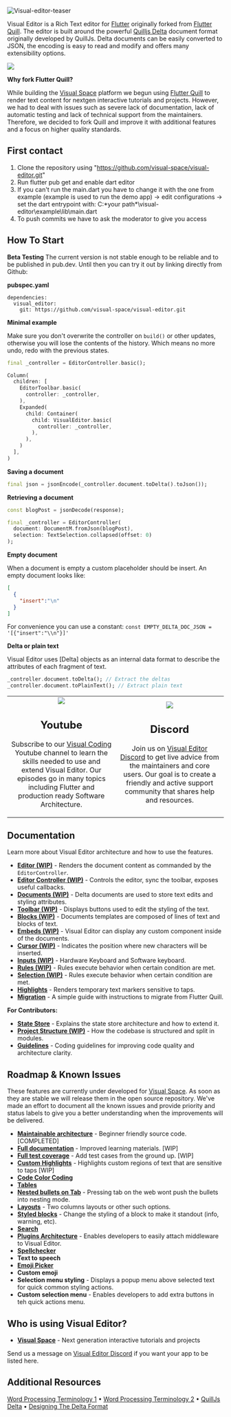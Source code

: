 ![Visual-editor-teaser](https://github.com/visual-space/visual-editor/blob/develop/example/assets/github/visual-editor-teaser.jpg)

Visual Editor is a Rich Text editor for [Flutter] originally forked from [Flutter Quill]. The editor is built around the powerful [Quilljs Delta] document format originally developed by QuillJs. Delta documents can be easily converted to JSON, the encoding is easy to read and modify and offers many extensibility options.

<img src="https://github.com/visual-space/visual-editor/blob/develop/example/assets/github/visual-editor-demo.gif"/>

**Why fork Flutter Quill?**

While building the [Visual Space] platform we begun using [Flutter Quill] to render text content for nextgen interactive tutorials and projects. However, we had to deal with issues such as severe lack of documentation, lack of automatic testing and lack of technical support from the maintainers. Therefore, we decided to fork Quill and improve it with additional features and a focus on higher quality standards.

## First contact

1. Clone the repository using "https://github.com/visual-space/visual-editor.git"
2. Run flutter pub get and enable dart editor 
3. If you can't run the main.dart you have to change it with the one from example (example is used to run the demo app)
   -> edit configurations -> set the dart entrypoint with: C:\*your path*\visual-editor\example\lib\main.dart   
4. To push commits we have to ask the moderator to give you access

## How To Start

**Beta Testing**
The current version is not stable enough to be reliable and to be published in pub.dev. Until then you can try it out by linking directly from Github:

**pubspec.yaml**

```
dependencies:
  visual_editor:
    git: https://github.com/visual-space/visual-editor.git
```

**Minimal example**

Make sure you don't overwrite the controller on `build()` or other updates, otherwise you will lose the contents of the history. Which means no more undo, redo with the previous states.
```dart
final _controller = EditorController.basic();
```

```dart
Column(
  children: [
    EditorToolbar.basic(
      controller: _controller,
    ),
    Expanded(
      child: Container(
        child: VisualEditor.basic(
          controller: _controller,
        ),
      ),
    )
  ],
)
```

**Saving a document**
```dart
final json = jsonEncode(_controller.document.toDelta().toJson());
```

**Retrieving a document**
```dart
const blogPost = jsonDecode(response);

final _controller = EditorController(
  document: DocumentM.fromJson(blogPost),
  selection: TextSelection.collapsed(offset: 0)
);
```

**Empty document**

When a document is empty a custom placeholder should be insert. An empty document looks like:
```json
[
  {
    "insert":"\n"
  }
] 
```
 
For convenience you can use a constant: `const EMPTY_DELTA_DOC_JSON = '[{"insert":"\\n"}]'`

**Delta or plain text**

Visual Editor uses [Delta] objects as an internal data format to describe the attributes of each fragment of text.

```dart
_controller.document.toDelta(); // Extract the deltas
_controller.document.toPlainText(); // Extract plain text
```

<table cellspacing="0" cellpadding="0" border="0" style="border: 0px; border-collapse:collapse; marin: 60px 0 60px 0">
    <tr style="border: 0px;">
        <td width="50%" style="text-align: center; border: 0px;">
            <a href="https://www.youtube.com/channel/UC2-5lfNbbErIds0Iuai8yfA" target="_blank" rel="Subscribe to Youtube">
                <img src="https://github.com/visual-space/visual-editor/blob/develop/example/assets/github/youtube.jpg"/>
            </a>
            <h2>Youtube</h2>
            <p>Subscribe to our <a href="https://www.youtube.com/channel/UC2-5lfNbbErIds0Iuai8yfA" target="_blank" rel="Subscribe to Youtube">Visual Coding</a> Youtube channel to learn the skills needed to use and extend Visual Editor. Our episodes go in many topics including Flutter and production ready Software Architecture.</p>
        </td>
        <td width="50%" style="text-align: center; border: 0px;">
            <a href="https://discord.gg/XpGygmXde4" target="_blank" rel="Join on Discord">
                <img src="https://github.com/visual-space/visual-editor/blob/develop/example/assets/github/discord.jpg"/>
            </a>
            <h2>Discord</h2>
            <p>Join us on <a href="https://discord.gg/XpGygmXde4" target="_blank" rel="Join on Discord">Visual Editor Discord</a> to get live advice from the maintainers and core users. Our goal is to create a friendly and active support community that shares help and resources.</p>
        </td>
    </tr>
</table>

## Documentation
Learn more about Visual Editor architecture and how to use the features.

- **[Editor (WIP)](https://github.com/visual-space/visual-editor/blob/develop/lib/editor/editor.md)** - Renders the document content as commanded by the `EditorController`.
- **[Editor Controller (WIP)](https://github.com/visual-space/visual-editor/blob/develop/lib/controller/editor-controller.md)** - Controls the editor, sync the toolbar, exposes useful callbacks.
- **[Documents (WIP)](https://github.com/visual-space/visual-editor/blob/develop/lib/documents/documents.md)** - Delta documents are used to store text edits and styling attributes.
- **[Toolbar (WIP)](https://github.com/visual-space/visual-editor/blob/develop/lib/toolbar/toolbar.md)** - Displays buttons used to edit the styling of the text.
- **[Blocks (WIP)](https://github.com/visual-space/visual-editor/blob/develop/lib/blocks/blocks.md)** - Documents templates are composed of lines of text and blocks of text.
- **[Embeds (WIP)](https://github.com/visual-space/visual-editor/blob/develop/lib/embeds/embeds.md)** - Visual Editor can display any custom component inside of the documents.
- **[Cursor (WIP)](https://github.com/visual-space/visual-editor/blob/develop/lib/cursor/cursor.md)** - Indicates the position where new characters will be inserted.
- **[Inputs (WIP)](https://github.com/visual-space/visual-editor/blob/develop/lib/inputs/inputs.md)** - Hardware Keyboard and Software keyboard.
- **[Rules (WIP)](https://github.com/visual-space/visual-editor/blob/develop/lib/rules/rules.md)** - Rules execute behavior when certain condition are met.
- **[Selection (WIP)](https://github.com/visual-space/visual-editor/blob/develop/lib/selection/selection.md)** - Rules execute behavior when certain condition are met.
- **[Highlights](https://github.com/visual-space/visual-editor/blob/develop/lib/highlights/highlights.md)** - Renders temporary text markers sensitive to taps.
- **[Migration](https://github.com/visual-space/visual-editor/blob/develop/MIGRATING.md)** - A simple guide with instructions to migrate from Flutter Quill.
  
**For Contributors:**

- **[State Store](https://github.com/visual-space/visual-editor/blob/develop/lib/shared/state-store.md)** - Explains the state store architecture and how to extend it.
- **[Project Structure (WIP)](https://github.com/visual-space/visual-editor/blob/develop/lib/shared/project-structure.md)** - How the codebase is structured and split in modules.
- **[Guidelines](https://github.com/visual-space/visual-editor/blob/develop/GUIDELINES.md)** - Coding guidelines for improving code quality and architecture clarity.

## Roadmap & Known Issues
These features are currently under developed for [Visual Space]. As soon as they are stable we will release them in the open source repository. We've made an effort to document all the known issues and provide priority and status labels to give you a better understanding when the improvements will be delivered.

- **[Maintainable architecture](https://github.com/visual-space/visual-editor/issues/1)** - Beginner friendly source code. [COMPLETED]
- **[Full documentation](https://github.com/visual-space/visual-editor/issues/2)** - Improved learning materials. [WIP]
- **[Full test coverage](https://github.com/visual-space/visual-editor/issues/3)** - Add test cases from the ground up. [WIP]
- **[Custom Highlights](https://github.com/visual-space/visual-editor/issues/4)** - Highlights custom regions of text that are sensitive to taps [WIP]
- **[Code Color Coding](https://github.com/visual-space/visual-editor/issues/18)**
- **[Tables](https://github.com/visual-space/visual-editor/issues/28)**
- **[Nested bullets on Tab](https://github.com/visual-space/visual-editor/issues/31)** - Pressing tab on the web wont push the bullets into nesting mode.
- **[Layouts](https://github.com/visual-space/visual-editor/issues/41)** - Two columns layouts or other such options.
- **[Styled blocks](https://github.com/visual-space/visual-editor/issues/40)** - Change the styling of a block to make it standout (info, warning, etc).
- **[Search](https://github.com/visual-space/visual-editor/issues/37)**
- **[Plugins Architecture](https://github.com/visual-space/visual-editor/issues/36)** - Enables developers to easily attach middleware to Visual Editor.
- **[Spellchecker](https://github.com/visual-space/visual-editor/issues/35)** 
- **Text to speech** 
- **[Emoji Picker](https://github.com/visual-space/visual-editor/issues/39)** 
- **Custom emoji**
- **Selection menu styling** - Displays a popup menu above selected text for quick common styling actions.
- **Custom selection menu** - Enables developers to add extra buttons in teh quick actions menu.

## Who is using Visual Editor?

- **[Visual Space]** - Next generation interactive tutorials and projects

Send us a message on [Visual Editor Discord] if you want your app to be listed here.

## Additional Resources
[Word Processing Terminology 1](http://w.sunybroome.edu/basic-computer-skills/functions/word_processing/2wp_terminology.html) • 
[Word Processing Terminology 2](https://www.computerhope.com/jargon/word-processor.htm) •
[QuillJs Delta](https://github.com/quilljs/delta) •
[Designing The Delta Format](https://quilljs.com/guides/designing-the-delta-format)

[Quill]: https://quilljs.com/docs/formats
[Quilljs Delta]: https://github.com/quilljs/delta
[Flutter]: https://github.com/flutter/flutter
[Flutter Quill]: https://github.com/singerdmx/flutter-quill
[Visual Coding]: https://www.youtube.com/channel/UC2-5lfNbbErIds0Iuai8yfA
[Visual Editor Discord]: https://discord.gg/XpGygmXde4
[Visual Space]: https://visualspace.app